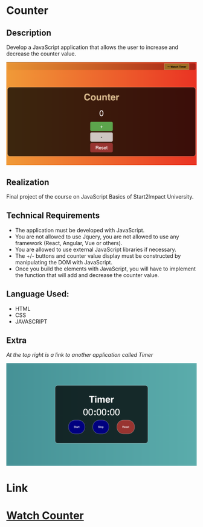 # Counter

## Description

Develop a JavaScript application that allows the user to increase and decrease the counter value.

![home-counter](/assets/img/home-counter.png)

## Realization

Final project of the course on JavaScript Basics of Start2Impact University.

## Technical Requirements

- The application must be developed with JavaScript.
- You are not allowed to use Jquery, you are not allowed to use any framework (React, Angular, Vue or others).
- You are allowed to use external JavaScript libraries if necessary.
- The +/- buttons and counter value display must be constructed by manipulating the DOM with JavaScript.
- Once you build the elements with JavaScript, you will have to implement the function that will add and decrease the counter value.

## Language Used:

- HTML
- CSS
- JAVASCRIPT

## Extra

_At the top right is a link to another application called Timer_

![home-counter](/assets/img/home-timer.png)

# Link

# [Watch Counter](https://giacomopiranidev-counter.netlify.app/)
